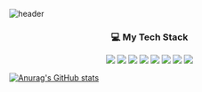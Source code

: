![header](https://capsule-render.vercel.app/api?type=waving&color=gradient&height=200&section=header&text=Hello%20there!%20I'm%20Mongus%20Choi!%20👋&fontSize=30&fontColor=ffffff&fontAlign=70)

<center>
<h3> 💻 My Tech Stack </h3>

<img src="https://img.shields.io/badge/JavaScript-F7DF1E?style=flat-square&logo=javascript&logoColor=white"/></a>
<img src="https://img.shields.io/badge/Node.js-339933?style=flat-square&logo=node.js&logoColor=white"/></a>
<img src="https://img.shields.io/badge/MongoDB-47A248?style=flat-square&logo=mongodb&logoColor=white"/></a>
<img src="https://img.shields.io/badge/React-61DAFB?style=flat-square&logo=react&logoColor=white"/></a>
<img src="https://img.shields.io/badge/SASS-CC6699?style=flat-square&logo=Sass&logoColor=white"/></a>
<img src="https://img.shields.io/badge/C++-00599C?style=flat-square&logo=C%2B%2B&logoColor=white"/></a>
<img src="https://img.shields.io/badge/AWS-232F3E?style=flat-square&logo=AmazonAWS&logoColor=white"/></a>
<img src="https://img.shields.io/badge/Microsoft%20Azure-0078D4?style=flat-square&logo=MicrosoftAzure&logoColor=white"/></a>
</center>

[![Anurag's GitHub stats](https://github-readme-stats.vercel.app/api?username=MongusChoi&count_private=true&show_icons=true)](https://github.com/anuraghazra/github-readme-stats)
